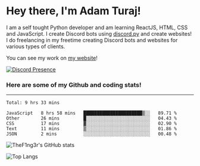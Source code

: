 # Hey there, I'm Adam Turaj!

I am a self tought Python developer and am learning ReactJS, HTML, CSS and JavaScript. I create Discord bots using [discord.py](https://github.com/Rapptz/discord.py) and create websites! I do freelancing in my freetime creating Discord bots and websites for various types of clients.

You can see my work on [my website](https://adamturaj.com)!

[![Discord Presence](https://lanyard.cnrad.dev/api/374147012599218176)](https://discord.com/users/374147012599218176)

### Here are some of my Github and coding stats!

---

<!--START_SECTION:waka-->
```text
Total: 9 hrs 33 mins

JavaScript   8 hrs 58 mins   ██████████████████████▒░░   89.71 % 
Other        26 mins         █░░░░░░░░░░░░░░░░░░░░░░░░   04.43 % 
CSS          17 mins         ▓░░░░░░░░░░░░░░░░░░░░░░░░   02.90 % 
Text         11 mins         ▒░░░░░░░░░░░░░░░░░░░░░░░░   01.86 % 
JSON         2 mins          ░░░░░░░░░░░░░░░░░░░░░░░░░   00.48 % 
```
<!--END_SECTION:waka-->

![TheF1ng3r's GitHub stats](https://github-readme-stats.vercel.app/api?username=thef1ng3r&count_private=true&theme=dark)

![Top Langs](https://github-readme-stats.vercel.app/api/top-langs/?username=thef1ng3r&layout=compact&count_private=true&theme=dark)

